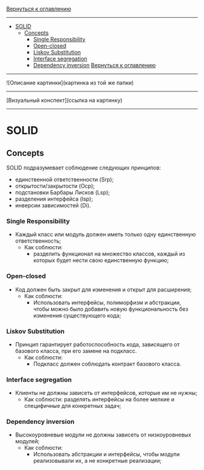 [Вернуться к оглавлению](https://github.com/engine-it-in/different-level-task/blob/main/README.md)
***
* [SOLID](#solid)
  * [Concepts](#concepts)
    * [Single Responsibility](#single-responsibility)
    * [Open-closed](#open-closed)
    * [Liskov Substitution](#liskov-substitution)
    * [Interface segregation](#interface-segregation)
    * [Dependency inversion](#dependency-inversion)
      [Вернуться к оглавлению](https://github.com/engine-it-in/different-level-task/blob/main/README.md)
***
![Описание картинки](картинка из той же папки)
***
[Визуальный конспект](ссылка на картинку)
***

# SOLID

## Concepts

SOLID подразумевает соблюдение следующих принципов:

- единственной ответственности (Srp);
- открытости/закрытости (Ocp);
- подстановки Барбары Лисков (Lsp);
- разделения интерфейса (Isp);
- инверсии зависимостей (Di).

### Single Responsibility

* Каждый класс или модуль должен иметь только одну единственную ответственность; 
  * Как соблюсти: 
    * разделить функционал на множество классов, каждый из которых будет нести свою единственную функцию;

### Open-closed

* Код должен быть закрыт для изменения и открыт для расширения; 
  * Как соблюсти: 
    * Использовать интерфейсы, полиморфизм и абстракции, чтобы можно было добавить новую функциональность без
    изменения существующего кода;

### Liskov Substitution

* Принцип гарантирует работоспособность кода, зависящего от базового класса, при его замене на подкласс.
  * Как соблюсти: 
    * Подкласс должен соблюдать контракт базового класса.

### Interface segregation

* Клиенты не должны зависеть от интерфейсов, которые им не нужны; 
  * Как соблюсти: разделять интерфейсы на более мелкие и специфичные для конкретных задач;

### Dependency inversion

* Высокоуровневые модули не должны зависеть от низкоуровневых модулей;
  * Как соблюсти:
    * Использовать абстракции и интерфейсы, чтобы модули реализовывали их, а не конкретные реализации;
